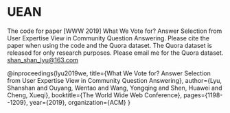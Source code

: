 # UEAN
The code for paper [WWW 2019] What We Vote for? Answer Selection from User Expertise View in Community Question Answering.
Please cite the paper when using the code and the Quora dataset. The Quora dataset is released for only research purposes. Please email me for the Quora dataset. shan_shan_lyu@163.com

@inproceedings{lyu2019we,
  title={What We Vote for? Answer Selection from User Expertise View in Community Question Answering},
  author={Lyu, Shanshan and Ouyang, Wentao and Wang, Yongqing and Shen, Huawei and Cheng, Xueqi},
  booktitle={The World Wide Web Conference},
  pages={1198--1209},
  year={2019},
  organization={ACM}
}
